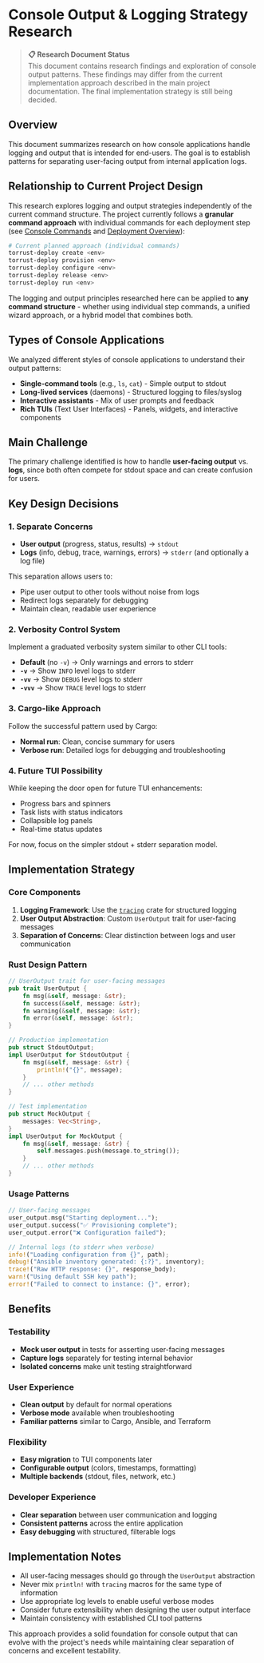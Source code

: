 # Console Output & Logging Strategy Research

> **📋 Research Document Status**  
> This document contains research findings and exploration of console output patterns. These findings may differ from the current implementation approach described in the main project documentation. The final implementation strategy is still being decided.

## Overview

This document summarizes research on how console applications handle logging and output that is intended for end-users. The goal is to establish patterns for separating user-facing output from internal application logs.

## Relationship to Current Project Design

This research explores logging and output strategies independently of the current command structure. The project currently follows a **granular command approach** with individual commands for each deployment step (see [Console Commands](../../console-commands.md) and [Deployment Overview](../../deployment-overview.md)):

```bash
# Current planned approach (individual commands)
torrust-deploy create <env>
torrust-deploy provision <env>
torrust-deploy configure <env>
torrust-deploy release <env>
torrust-deploy run <env>
```

The logging and output principles researched here can be applied to **any command structure** - whether using individual step commands, a unified wizard approach, or a hybrid model that combines both.

## Types of Console Applications

We analyzed different styles of console applications to understand their output patterns:

- **Single-command tools** (e.g., `ls`, `cat`) - Simple output to stdout
- **Long-lived services** (daemons) - Structured logging to files/syslog
- **Interactive assistants** - Mix of user prompts and feedback
- **Rich TUIs** (Text User Interfaces) - Panels, widgets, and interactive components

## Main Challenge

The primary challenge identified is how to handle **user-facing output** vs. **logs**, since both often compete for stdout space and can create confusion for users.

## Key Design Decisions

### 1. Separate Concerns

- **User output** (progress, status, results) → `stdout`
- **Logs** (info, debug, trace, warnings, errors) → `stderr` (and optionally a log file)

This separation allows users to:

- Pipe user output to other tools without noise from logs
- Redirect logs separately for debugging
- Maintain clean, readable user experience

### 2. Verbosity Control System

Implement a graduated verbosity system similar to other CLI tools:

- **Default** (no `-v`) → Only warnings and errors to stderr
- **`-v`** → Show `INFO` level logs to stderr
- **`-vv`** → Show `DEBUG` level logs to stderr
- **`-vvv`** → Show `TRACE` level logs to stderr

### 3. Cargo-like Approach

Follow the successful pattern used by Cargo:

- **Normal run**: Clean, concise summary for users
- **Verbose run**: Detailed logs for debugging and troubleshooting

### 4. Future TUI Possibility

While keeping the door open for future TUI enhancements:

- Progress bars and spinners
- Task lists with status indicators
- Collapsible log panels
- Real-time status updates

For now, focus on the simpler stdout + stderr separation model.

## Implementation Strategy

### Core Components

1. **Logging Framework**: Use the [`tracing`](https://crates.io/crates/tracing) crate for structured logging
2. **User Output Abstraction**: Custom `UserOutput` trait for user-facing messages
3. **Separation of Concerns**: Clear distinction between logs and user communication

### Rust Design Pattern

```rust
// UserOutput trait for user-facing messages
pub trait UserOutput {
    fn msg(&self, message: &str);
    fn success(&self, message: &str);
    fn warning(&self, message: &str);
    fn error(&self, message: &str);
}

// Production implementation
pub struct StdoutOutput;
impl UserOutput for StdoutOutput {
    fn msg(&self, message: &str) {
        println!("{}", message);
    }
    // ... other methods
}

// Test implementation
pub struct MockOutput {
    messages: Vec<String>,
}
impl UserOutput for MockOutput {
    fn msg(&self, message: &str) {
        self.messages.push(message.to_string());
    }
    // ... other methods
}
```

### Usage Patterns

```rust
// User-facing messages
user_output.msg("Starting deployment...");
user_output.success("✅ Provisioning complete");
user_output.error("❌ Configuration failed");

// Internal logs (to stderr when verbose)
info!("Loading configuration from {}", path);
debug!("Ansible inventory generated: {:?}", inventory);
trace!("Raw HTTP response: {}", response_body);
warn!("Using default SSH key path");
error!("Failed to connect to instance: {}", error);
```

## Benefits

### Testability

- **Mock user output** in tests for asserting user-facing messages
- **Capture logs** separately for testing internal behavior
- **Isolated concerns** make unit testing straightforward

### User Experience

- **Clean output** by default for normal operations
- **Verbose mode** available when troubleshooting
- **Familiar patterns** similar to Cargo, Ansible, and Terraform

### Flexibility

- **Easy migration** to TUI components later
- **Configurable output** (colors, timestamps, formatting)
- **Multiple backends** (stdout, files, network, etc.)

### Developer Experience

- **Clear separation** between user communication and logging
- **Consistent patterns** across the entire application
- **Easy debugging** with structured, filterable logs

## Implementation Notes

- All user-facing messages should go through the `UserOutput` abstraction
- Never mix `println!` with `tracing` macros for the same type of information
- Use appropriate log levels to enable useful verbose modes
- Consider future extensibility when designing the user output interface
- Maintain consistency with established CLI tool patterns

This approach provides a solid foundation for console output that can evolve with the project's needs while maintaining clear separation of concerns and excellent testability.
